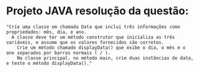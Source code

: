    # Projeto JAVA resolução da questão: 

    "Crie uma classe em chamada Data que inclui três informações como propriedades: mês, dia, e ano.
      A classe deve ter um método construtor que inicializa as três variáveis, e assume que os valores fornecidos são corretos.
        Crie um método chamado displayData() que exibe o dia, o mês e o ano separados por barras normais ( / ). 
        Na classe principal, no método main, crie duas instâncias de data, e teste o método displayData()."
